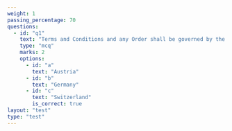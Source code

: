 ```yaml
---
weight: 1
passing_percentage: 70
questions:
  - id: "q1"
    text: "Terms and Conditions and any Order shall be governed by the laws of: "
    type: "mcq"
    marks: 2
    options:
      - id: "a"
        text: "Austria"
      - id: "b"
        text: "Germany"
      - id: "c"
        text: "Switzerland"
        is_correct: true
layout: "test"
type: "test"
---
```

